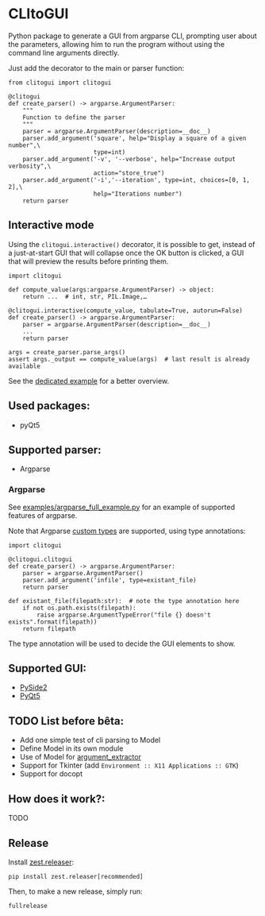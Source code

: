 # CLItoGUI
Python package to generate a GUI from argparse CLI, prompting user
about the parameters, allowing him to run the program without
using the command line arguments directly.

Just add the decorator to the main or parser function:

    from clitogui import clitogui

    @clitogui
    def create_parser() -> argparse.ArgumentParser:
        """
        Function to define the parser
        """
        parser = argparse.ArgumentParser(description=__doc__)
        parser.add_argument('square', help="Display a square of a given number",\
                            type=int)
        parser.add_argument('-v', '--verbose', help="Increase output verbosity",\
                            action="store_true")
        parser.add_argument('-i','--iteration', type=int, choices=[0, 1, 2],\
                            help="Iterations number")
        return parser


## Interactive mode
Using the `clitogui.interactive()` decorator, it is possible to get,
instead of a just-at-start GUI that will collapse once the OK button is clicked,
a GUI that will preview the results before printing them.

    import clitogui

    def compute_value(args:argparse.ArgumentParser) -> object:
        return ...  # int, str, PIL.Image,…

    @clitogui.interactive(compute_value, tabulate=True, autorun=False)
    def create_parser() -> argparse.ArgumentParser:
        parser = argparse.ArgumentParser(description=__doc__)
        ...
        return parser

    args = create_parser.parse_args()
    assert args._output == compute_value(args)  # last result is already available

See the [dedicated example](examples/interactive-gui.py) for a better overview.


## Used packages:
- pyQt5

## Supported parser:
 - Argparse

### Argparse
See [examples/argparse_full_example.py](examples/argparse_full_example.py) for an example of supported features of argparse.

Note that Argparse [custom types](https://docs.python.org/3/library/argparse.html#type) are supported, using type annotations:

    import clitogui

    @clitogui.clitogui
    def create_parser() -> argparse.ArgumentParser:
        parser = argparse.ArgumentParser()
        parser.add_argument('infile', type=existant_file)
        return parser

    def existant_file(filepath:str):  # note the type annotation here
        if not os.path.exists(filepath):
            raise argparse.ArgumentTypeError("file {} doesn't exists".format(filepath))
        return filepath

The type annotation will be used to decide the GUI elements to show.


## Supported GUI:
- [PySide2](https://pypi.org/project/PySide2)
- [PyQt5](https://pypi.org/project/PyQt5)


## TODO List before bêta:
- Add one simple test of cli parsing to Model
- Define Model in its own module
- Use of Model for [argument_extractor](clitogui/argument_extractor.py)
- Support for Tkinter (add `Environment :: X11 Applications :: GTK`)
- Support for docopt

## How does it work?:
TODO

## Release
Install [zest.releaser](https://zestreleaser.readthedocs.io):

    pip install zest.releaser[recommended]

Then, to make a new release, simply run:

    fullrelease
